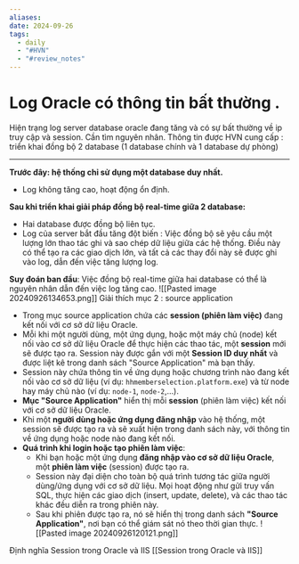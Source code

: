```yaml
---
aliases: 
date: 2024-09-26
tags:
  - daily
  - "#HVN"
  - "#review_notes"
---
```

# Log Oracle có thông tin bất thường .
Hiện trạng log server database oracle đang tăng và có sự bất thường về ip truy cập và session. Cần tìm nguyên nhân.
Thông tin được HVN cung cấp : triển khai đồng bộ 2 database (1 database chính và 1 database dự phòng)

-----
**Trước đây:  hệ thống chỉ sử dụng một database duy nhất.**
- Log không tăng cao, hoạt động ổn định.

**Sau khi triển khai giải pháp đồng bộ real-time giữa 2 database:**
- Hai database được đồng bộ liên tục.
- Log của server bắt đầu tăng đột biến : Việc đồng bộ  sẽ yêu cầu một lượng lớn thao tác ghi và sao chép dữ liệu giữa các hệ thống. Điều này có thể tạo ra các giao dịch lớn, và tất cả các thay đổi này sẽ được ghi vào log, dẫn đến việc tăng lượng log.

**Suy đoán ban đầu**: Việc đồng bộ real-time giữa hai database có thể là nguyên nhân dẫn đến việc log tăng cao.
![[Pasted image 20240926134653.png]]
Giải thích mục 2 : source application
- Trong mục source application chứa các **session (phiên làm việc)** đang kết nối với cơ sở dữ liệu Oracle.
- Mỗi khi một người dùng, một ứng dụng, hoặc một máy chủ (node) kết nối vào cơ sở dữ liệu Oracle để thực hiện các thao tác, một **session** mới sẽ được tạo ra. Session này được gắn với một **Session ID duy nhất** và được liệt kê trong danh sách "Source Application" mà bạn thấy.
- Session này chứa thông tin về ứng dụng hoặc chương trình nào đang kết nối vào cơ sở dữ liệu (ví dụ: `hhmemberselection.platform.exe`) và từ node hay máy chủ nào (ví dụ: `node-1`, `node-2`,...).
- **Mục "Source Application"** hiển thị mỗi **session** (phiên làm việc) kết nối với cơ sở dữ liệu Oracle.
- Khi một **người dùng hoặc ứng dụng đăng nhập** vào hệ thống, một session sẽ được tạo ra và sẽ xuất hiện trong danh sách này, với thông tin về ứng dụng hoặc node nào đang kết nối.
- **Quá trình khi login hoặc tạo phiên làm việc**:    
    - Khi bạn hoặc một ứng dụng **đăng nhập vào cơ sở dữ liệu Oracle**, một **phiên làm việc** (session) được tạo ra.
    - Session này đại diện cho toàn bộ quá trình tương tác giữa người dùng/ứng dụng với cơ sở dữ liệu. Mọi hoạt động như gửi truy vấn SQL, thực hiện các giao dịch (insert, update, delete), và các thao tác khác đều diễn ra trong phiên này.
    - Sau khi phiên được tạo ra, nó sẽ hiển thị trong danh sách **"Source Application"**, nơi bạn có thể giám sát nó theo thời gian thực.
![[Pasted image 20240926120121.png]]


Định nghĩa Session trong Oracle và IIS [[Session trong Oracle và IIS]]